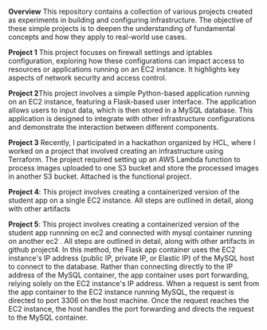 **Overview**
This repository contains a collection of various projects created as experiments in building and configuring infrastructure. The objective of these simple projects is to deepen the understanding of fundamental concepts and how they apply to real-world use cases.

**Project 1** This project focuses on firewall settings and iptables configuration, exploring how these configurations can impact access to resources or applications running on an EC2 instance. It highlights key aspects of network security and access control.

**Project 2**This project involves a simple Python-based application running on an EC2 instance, featuring a Flask-based user interface. The application allows users to input data, which is then stored in a MySQL database. This application is designed to integrate with other infrastructure configurations and demonstrate the interaction between different components.

**Project 3** Recently, I participated in a hackathon organized by HCL, where I worked on a project that involved creating an infrastructure using Terraform. The project required setting up an AWS Lambda function to process images uploaded to one S3 bucket and store the processed images in another S3 bucket. Attached is the functional project.

**Project 4**: This project involves creating a containerized version of the student app on a single EC2 instance. All steps are outlined in detail, along with other artifacts

**Project 5**: This project involves creating a containerized version of the student app runnning on ec2 and connected with mysql container running on another ec2 . All steps are outlined in detail, along with other artifacts in github project4. In this method, the Flask app container uses the EC2 instance's IP address (public IP, private IP, or Elastic IP) of the MySQL host to connect to the database. Rather than connecting directly to the IP address of the MySQL container, the app container uses port forwarding, relying solely on the EC2 instance's IP address. When a request is sent from the app container to the EC2 instance running MySQL, the request is directed to port 3306 on the host machine. Once the request reaches the EC2 instance, the host handles the port forwarding and directs the request to the MySQL container.
